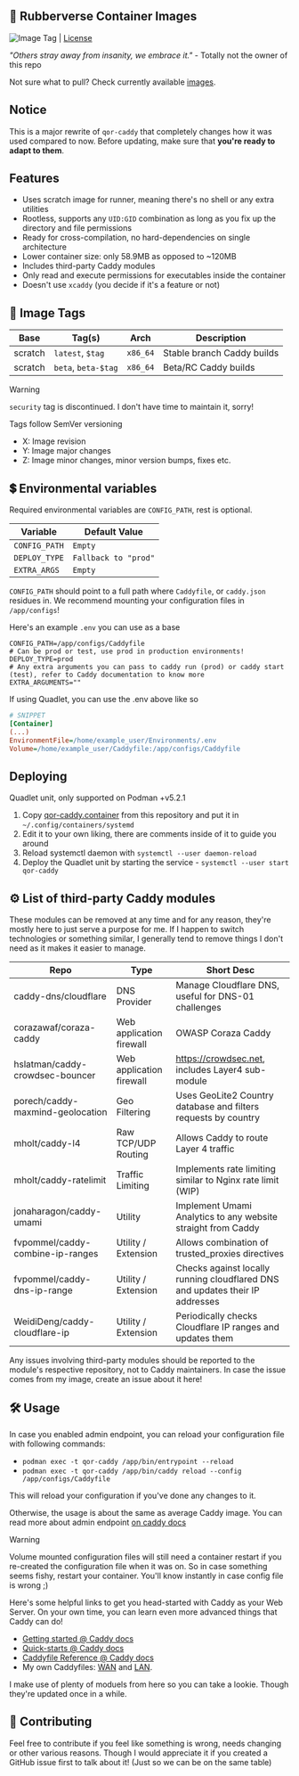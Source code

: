 ## 🦆 Rubberverse Container Images

![Image Tag](https://img.shields.io/github/v/tag/Rubberverse/qor-caddy) | [License](https://img.shields.io/github/license/Rubberverse/qor-caddy)

*"Others stray away from insanity, we embrace it."* - Totally not the owner of this repo

Not sure what to pull? Check currently available [images](https://github.com/Rubberverse/qor-caddy/pkgs/container/qor-caddy).

## Notice

This is a major rewrite of `qor-caddy` that completely changes how it was used compared to now. Before updating, make sure that **you're ready to adapt to them**.

## Features

- Uses scratch image for runner, meaning there's no shell or any extra utilities
- Rootless, supports any `UID:GID` combination as long as you fix up the directory and file permissions
- Ready for cross-compilation, no hard-dependencies on single architecture
- Lower container size: only 58.9MB as opposed to ~120MB
- Includes third-party Caddy modules
- Only read and execute permissions for executables inside the container
- Doesn't use `xcaddy` (you decide if it's a feature or not)

## 🔗 Image Tags

| Base    | Tag(s)              | Arch     | Description                |
|---------|---------------------|----------|----------------------------|
| scratch | `latest`, `$tag`    | `x86_64` | Stable branch Caddy builds |
| scratch | `beta`, `beta-$tag` | `x86_64` | Beta/RC Caddy builds       |

> [!WARNING]
> `security` tag is discontinued. I don't have time to maintain it, sorry!

Tags follow SemVer versioning

- X: Image revision
- Y: Image major changes
- Z: Image minor changes, minor version bumps, fixes etc.

## 💲 Environmental variables

Required environmental variables are `CONFIG_PATH`, rest is optional.

| Variable          | Default Value        |
|-------------------|----------------------|
| `CONFIG_PATH`     | `Empty`              |
| `DEPLOY_TYPE`     | `Fallback to "prod"` |
| `EXTRA_ARGS`      | `Empty`              |

`CONFIG_PATH` should point to a full path where `Caddyfile`, or `caddy.json` residues in. We recommend mounting your configuration files in `/app/configs`!

Here's an example `.env` you can use as a base

```env
CONFIG_PATH=/app/configs/Caddyfile
# Can be prod or test, use prod in production environments!
DEPLOY_TYPE=prod
# Any extra arguments you can pass to caddy run (prod) or caddy start (test), refer to Caddy documentation to know more
EXTRA_ARGUMENTS=""
```

If using Quadlet, you can use the .env above like so

```ini
# SNIPPET
[Container]
(...)
EnvironmentFile=/home/example_user/Environments/.env
Volume=/home/example_user/Caddyfile:/app/configs/Caddyfile
```

## Deploying

Quadlet unit, only supported on Podman +v5.2.1

1. Copy [qor-caddy.container](https://github.com/Rubberverse/qor-caddy/blob/main/qor-caddy.container) from this repository and put it in `~/.config/containers/systemd`
2. Edit it to your own liking, there are comments inside of it to guide you around
3. Reload systemctl daemon with `systemctl --user daemon-reload`
4. Deploy the Quadlet unit by starting the service - `systemctl --user start qor-caddy`

## ⚙️ List of third-party Caddy modules

These modules can be removed at any time and for any reason, they're mostly here to just serve a purpose for me. If I happen to switch technologies or something similar, I generally tend to remove things I don't need as it makes it easier to manage.

| Repo                             | Type                     | Short Desc                                                                    |
|----------------------------------|--------------------------|-------------------------------------------------------------------------------|
| caddy-dns/cloudflare             | DNS Provider             | Manage Cloudflare DNS, useful for DNS-01 challenges                           |
| corazawaf/coraza-caddy           | Web application firewall | OWASP Coraza Caddy                                                            |
| hslatman/caddy-crowdsec-bouncer  | Web application firewall | https://crowdsec.net, includes Layer4 sub-module                              |
| porech/caddy-maxmind-geolocation | Geo Filtering            | Uses GeoLite2 Country database and filters requests by country                |
| mholt/caddy-l4                   | Raw TCP/UDP Routing      | Allows Caddy to route Layer 4 traffic                                         |
| mholt/caddy-ratelimit            | Traffic Limiting         | Implements rate limiting similar to Nginx rate limit (WIP)                    |
| jonaharagon/caddy-umami          | Utility                  | Implement Umami Analytics to any website straight from Caddy                  |
| fvpommel/caddy-combine-ip-ranges | Utility / Extension      | Allows combination of trusted_proxies directives                              |
| fvpommel/caddy-dns-ip-range      | Utility / Extension      | Checks against locally running cloudflared DNS and updates their IP addresses |
| WeidiDeng/caddy-cloudflare-ip    | Utility / Extension      | Periodically checks Cloudflare IP ranges and updates them                     |

Any issues involving third-party modules should be reported to the module's respective repository, not to Caddy maintainers. In case the issue comes from my image, create an issue about it here!

## 🛠️ Usage

In case you enabled admin endpoint, you can reload your configuration file with following commands:

- `podman exec -t qor-caddy /app/bin/entrypoint --reload`
- `podman exec -t qor-caddy /app/bin/caddy reload --config /app/configs/Caddyfile`

This will reload your configuration if you've done any changes to it.

Otherwise, the usage is about the same as average Caddy image. You can read more about admin endpoint [on caddy docs](https://caddyserver.com/docs/caddyfile/options#admin)

> [!WARNING]
> Volume mounted configuration files will still need a container restart if you re-created the configuration file when it was on. So in case something seems fishy, restart your container. You'll know instantly in case config file is wrong ;)

Here's some helpful links to get you head-started with Caddy as your Web Server. On your own time, you can learn even more advanced things that Caddy can do!

- [Getting started @ Caddy docs](https://caddyserver.com/docs/getting-started)
- [Quick-starts @ Caddy docs](https://caddyserver.com/docs/quick-starts)
- [Caddyfile Reference @ Caddy docs](https://caddyserver.com/docs/caddyfile)
- My own Caddyfiles: [WAN](https://github.com/MrRubberDucky/Homelab/blob/main/WAN/Caddy/Caddyfile) and [LAN](https://github.com/MrRubberDucky/Homelab/blob/main/LAN/Caddy/Caddyfile). 

I make use of plenty of moduels from here so you can take a lookie. Though they're updated once in a while.

## 🥰 Contributing

Feel free to contribute if you feel like something is wrong, needs changing or other various reasons. Though I would appreciate it if you created a GitHub issue first to talk about it! (Just so we can be on the same table)
